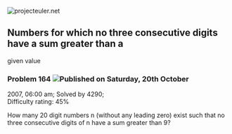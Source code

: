 ![projecteuler.net](images/print_page_logo.png)

## Numbers for which no three consecutive digits have a sum greater than a
given value

### Problem 164 ![](images/icon_info.png)Published on Saturday, 20th October
2007, 06:00 am; Solved by 4290;  
Difficulty rating: 45%

How many 20 digit numbers n (without any leading zero) exist such that no
three consecutive digits of n have a sum greater than 9?

  
  

